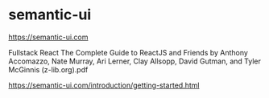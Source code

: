 # semantic-ui
https://semantic-ui.com

Fullstack React  The Complete Guide to ReactJS and Friends by Anthony Accomazzo, Nate Murray, Ari Lerner, Clay Allsopp, David Gutman, and Tyler McGinnis (z-lib.org).pdf

 https://semantic-ui.com/introduction/getting-started.html
